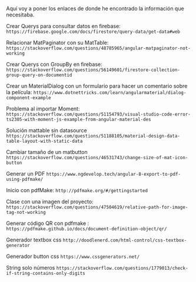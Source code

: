 Aquí voy a poner los enlaces de donde he encontrado la información que necesitaba.

Crear Querys para consultar datos en firebase: `https://firebase.google.com/docs/firestore/query-data/get-data#web`

Relacionar MatPaginator con su MatTable: `https://stackoverflow.com/questions/48785965/angular-matpaginator-not-working`

Crear Querys con GroupBy en firebase: `https://stackoverflow.com/questions/56149601/firestore-collection-group-query-on-documentid`

Crear un MaterialDialog con un formulario para hacer un comentario sobre la película: `https://www.dotnettricks.com/learn/angularmaterial/dialog-component-example`

Problema al importar Moment: `https://stackoverflow.com/questions/51154793/visual-studio-code-error-ts2305-with-moment-js-example-from-angular-material-des`

Solución mattable sin datasource `https://stackoverflow.com/questions/51188105/material-design-data-table-layout-with-static-data`

Cambiar tamaño de un matbutton `https://stackoverflow.com/questions/46531743/change-size-of-mat-icon-button`

Generar un PDF `https://www.ngdevelop.tech/angular-8-export-to-pdf-using-pdfmake/`

Inicio con pdfMake: `http://pdfmake.org/#/gettingstarted`

Clase con una imagen del proyecto: `https://stackoverflow.com/questions/47504619/relative-path-for-image-tag-not-working`

Generar código QR con pdfmake : `https://pdfmake.github.io/docs/document-definition-object/qr/`

Generador textbox css `http://doodlenerd.com/html-control/css-textbox-generator`

Generador button css `https://www.cssgenerators.net/`

String solo números `https://stackoverflow.com/questions/1779013/check-if-string-contains-only-digits`
